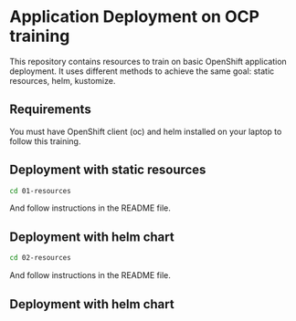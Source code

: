 # Application Deployment on OCP training

This repository contains resources to train on basic OpenShift application deployment. It uses different methods to achieve the same goal: static resources, helm, kustomize.

## Requirements

You must have OpenShift client (oc) and helm installed on your laptop to follow this training.

## Deployment with static resources

```bash
cd 01-resources
```

And follow instructions in the README file.

## Deployment with helm chart

```bash
cd 02-resources
```

And follow instructions in the README file.

## Deployment with helm chart

